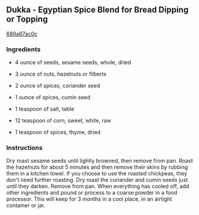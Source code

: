 ## Dukka - Egyptian Spice Blend for Bread Dipping or Topping

[689a67ac0c](http://www.food.com/recipe/dukka-egyptian-spice-blend-for-bread-dipping-or-topping-423890)

### Ingredients

 - 4 ounce of seeds, sesame seeds, whole, dried

 - 3 ounce of nuts, hazelnuts or filberts

 - 2 ounce of spices, coriander seed

 - 1 ounce of spices, cumin seed

 - 1 teaspoon of salt, table

 - 12 teaspoon of corn, sweet, white, raw

 - 1 teaspoon of spices, thyme, dried

### Instructions

Dry roast sesame seeds until lightly browned, then remove from pan. Roast the hazelnuts for about 5 minutes and then remove their skins by rubbing them in a kitchen towel. If you choose to use the roasted chickpeas, they don't need further roasting. Dry roast the coriander and cumin seeds just until they darken. Remove from pan. When everything has cooled off, add other ingredients and pound or process to a coarse powder in a food processor. This will keep for 3 months in a cool place, in an airtight container or jar.